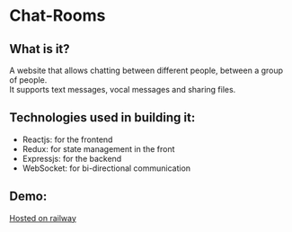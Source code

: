# Chat-Rooms  

## What is it?

A website that allows chatting between different people, between a group of people.  
It supports text messages, vocal messages and sharing files.  

## Technologies used in building it:
  
 - Reactjs: for the frontend
 - Redux: for state management in the front
 - Expressjs: for the backend
 - WebSocket: for bi-directional communication

## Demo:

[Hosted on railway](https://chat-rooms.up.railway.app/)